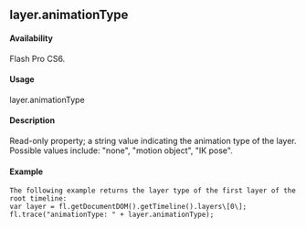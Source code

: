 ## layer.animationType

#### Availability

Flash Pro CS6.

#### Usage

layer.animationType

#### Description

Read-only property; a string value indicating the animation type of the layer. Possible values include: "none", "motion object", "IK pose".

#### Example

```
The following example returns the layer type of the first layer of the root timeline:
var layer = fl.getDocumentDOM().getTimeline().layers\[0\]; fl.trace("animationType: " + layer.animationType);

```